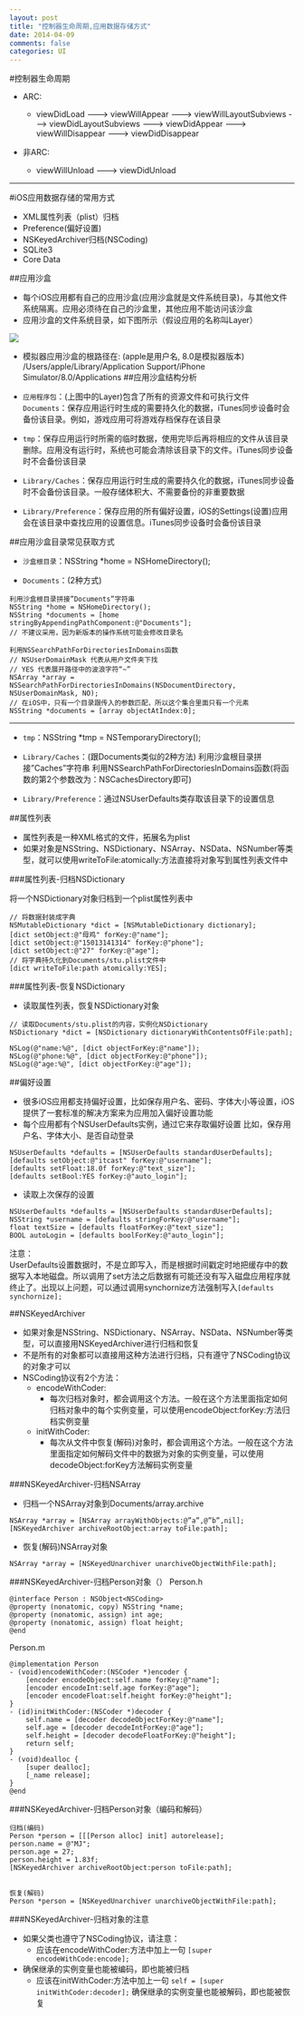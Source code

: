 ```yaml
---
layout: post
title: "控制器生命周期,应用数据存储方式"
date: 2014-04-09
comments: false
categories: UI
---
```

#控制器生命周期

- ARC:
    + viewDidLoad ---> viewWillAppear ---> viewWillLayoutSubviews ---> viewDidLayoutSubviews --->  viewDidAppear ---> viewWillDisappear ---> viewDidDisappear

- 非ARC:
    - viewWillUnload ---> viewDidUnload


---

#iOS应用数据存储的常用方式

- XML属性列表（plist）归档
- Preference(偏好设置)
- NSKeyedArchiver归档(NSCoding)
- SQLite3
- Core Data

##应用沙盒
- 每个iOS应用都有自己的应用沙盒(应用沙盒就是文件系统目录)，与其他文件系统隔离。应用必须待在自己的沙盒里，其他应用不能访问该沙盒
- 应用沙盒的文件系统目录，如下图所示（假设应用的名称叫Layer）

![](https://dn-zhunjiee.qbox.me/Snip20150814_1.jpg)

- 模拟器应用沙盒的根路径在: (apple是用户名, 8.0是模拟器版本)
/Users/apple/Library/Application Support/iPhone Simulator/8.0/Applications
##应用沙盒结构分析
- `应用程序包`：(上图中的Layer)包含了所有的资源文件和可执行文件
`Documents`：保存应用运行时生成的需要持久化的数据，iTunes同步设备时会备份该目录。例如，游戏应用可将游戏存档保存在该目录

- `tmp`：保存应用运行时所需的临时数据，使用完毕后再将相应的文件从该目录删除。应用没有运行时，系统也可能会清除该目录下的文件。iTunes同步设备时不会备份该目录

- `Library/Caches`：保存应用运行时生成的需要持久化的数据，iTunes同步设备时不会备份该目录。一般存储体积大、不需要备份的非重要数据

- `Library/Preference`：保存应用的所有偏好设置，iOS的Settings(设置)应用会在该目录中查找应用的设置信息。iTunes同步设备时会备份该目录

##应用沙盒目录常见获取方式
- `沙盒根目录`：NSString *home = NSHomeDirectory();

- `Documents`：(2种方式)

```objc
利用沙盒根目录拼接”Documents”字符串
NSString *home = NSHomeDirectory();
NSString *documents = [home stringByAppendingPathComponent:@"Documents"];
// 不建议采用，因为新版本的操作系统可能会修改目录名

利用NSSearchPathForDirectoriesInDomains函数
// NSUserDomainMask 代表从用户文件夹下找
// YES 代表展开路径中的波浪字符“~”
NSArray *array =  NSSearchPathForDirectoriesInDomains(NSDocumentDirectory, NSUserDomainMask, NO);
// 在iOS中，只有一个目录跟传入的参数匹配，所以这个集合里面只有一个元素
NSString *documents = [array objectAtIndex:0];
```
---

- `tmp`：NSString *tmp = NSTemporaryDirectory();

- `Library/Caches`：(跟Documents类似的2种方法)
利用沙盒根目录拼接”Caches”字符串
利用NSSearchPathForDirectoriesInDomains函数(将函数的第2个参数改为：NSCachesDirectory即可)

- `Library/Preference`：通过NSUserDefaults类存取该目录下的设置信息



##属性列表
- 属性列表是一种XML格式的文件，拓展名为plist
- 如果对象是NSString、NSDictionary、NSArray、NSData、NSNumber等类型，就可以使用writeToFile:atomically:方法直接将对象写到属性列表文件中


###属性列表-归档NSDictionary

将一个NSDictionary对象归档到一个plist属性列表中

```objc
// 将数据封装成字典
NSMutableDictionary *dict = [NSMutableDictionary dictionary];
[dict setObject:@"母鸡" forKey:@"name"];
[dict setObject:@"15013141314" forKey:@"phone"];
[dict setObject:@"27" forKey:@"age"];
// 将字典持久化到Documents/stu.plist文件中
[dict writeToFile:path atomically:YES];
```

###属性列表-恢复NSDictionary

- 读取属性列表，恢复NSDictionary对象

```objc
// 读取Documents/stu.plist的内容，实例化NSDictionary
NSDictionary *dict = [NSDictionary dictionaryWithContentsOfFile:path];

NSLog(@"name:%@", [dict objectForKey:@"name"]);
NSLog(@"phone:%@", [dict objectForKey:@"phone"]);
NSLog(@"age:%@", [dict objectForKey:@"age"]);
```

##偏好设置
- 很多iOS应用都支持偏好设置，比如保存用户名、密码、字体大小等设置，iOS提供了一套标准的解决方案来为应用加入偏好设置功能
- 每个应用都有个NSUserDefaults实例，通过它来存取偏好设置
比如，保存用户名、字体大小、是否自动登录

```objc
NSUserDefaults *defaults = [NSUserDefaults standardUserDefaults];
[defaults setObject:@"itcast" forKey:@"username"];
[defaults setFloat:18.0f forKey:@"text_size"];
[defaults setBool:YES forKey:@"auto_login"];
```
- 读取上次保存的设置

```objc
NSUserDefaults *defaults = [NSUserDefaults standardUserDefaults];
NSString *username = [defaults stringForKey:@"username"];
float textSize = [defaults floatForKey:@"text_size"];
BOOL autoLogin = [defaults boolForKey:@"auto_login"];
```
注意：  
UserDefaults设置数据时，不是立即写入，而是根据时间戳定时地把缓存中的数据写入本地磁盘。所以调用了set方法之后数据有可能还没有写入磁盘应用程序就终止了。出现以上问题，可以通过调用synchornize方法强制写入`[defaults synchornize];`


##NSKeyedArchiver

- 如果对象是NSString、NSDictionary、NSArray、NSData、NSNumber等类型，可以直接用NSKeyedArchiver进行归档和恢复
- 不是所有的对象都可以直接用这种方法进行归档，只有遵守了NSCoding协议的对象才可以
- NSCoding协议有2个方法：
	- encodeWithCoder:
		- 每次归档对象时，都会调用这个方法。一般在这个方法里面指定如何归档对象中的每个实例变量，可以使用encodeObject:forKey:方法归档实例变量
	- initWithCoder:
		- 每次从文件中恢复(解码)对象时，都会调用这个方法。一般在这个方法里面指定如何解码文件中的数据为对象的实例变量，可以使用decodeObject:forKey方法解码实例变量


###NSKeyedArchiver-归档NSArray
- 归档一个NSArray对象到Documents/array.archive

```objc
NSArray *array = [NSArray arrayWithObjects:@”a”,@”b”,nil];
[NSKeyedArchiver archiveRootObject:array toFile:path];
```
- 恢复(解码)NSArray对象

```objc
NSArray *array = [NSKeyedUnarchiver unarchiveObjectWithFile:path];
```

###NSKeyedArchiver-归档Person对象（）
Person.h

```objc
@interface Person : NSObject<NSCoding>
@property (nonatomic, copy) NSString *name;
@property (nonatomic, assign) int age;
@property (nonatomic, assign) float height;
@end
```
Person.m

```objc
@implementation Person
- (void)encodeWithCoder:(NSCoder *)encoder {
    [encoder encodeObject:self.name forKey:@"name"];
    [encoder encodeInt:self.age forKey:@"age"];
    [encoder encodeFloat:self.height forKey:@"height"];
}
- (id)initWithCoder:(NSCoder *)decoder {
    self.name = [decoder decodeObjectForKey:@"name"];
    self.age = [decoder decodeIntForKey:@"age"];
    self.height = [decoder decodeFloatForKey:@"height"];
    return self;
}
- (void)dealloc {
    [super dealloc];
    [_name release];
}
@end
```

###NSKeyedArchiver-归档Person对象（编码和解码）

```objc
归档(编码)
Person *person = [[[Person alloc] init] autorelease];
person.name = @"MJ";
person.age = 27;
person.height = 1.83f;
[NSKeyedArchiver archiveRootObject:person toFile:path];


恢复(解码)
Person *person = [NSKeyedUnarchiver unarchiveObjectWithFile:path];
```

###NSKeyedArchiver-归档对象的注意

- 如果父类也遵守了NSCoding协议，请注意：
	- 应该在encodeWithCoder:方法中加上一句
		`[super encodeWithCode:encode];`
- 确保继承的实例变量也能被编码，即也能被归档
	- 应该在initWithCoder:方法中加上一句
		`self = [super initWithCoder:decoder];`
确保继承的实例变量也能被解码，即也能被恢复
